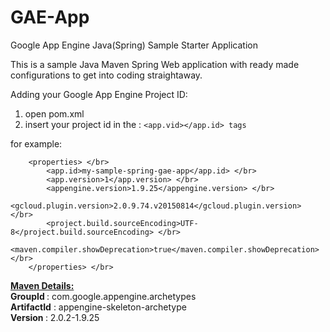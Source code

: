 # GAE-App
Google App Engine Java(Spring) Sample Starter Application

This is a sample Java Maven Spring Web application with ready made configurations to get into coding straightaway.

Adding your Google App Engine Project ID: </br>
1. open pom.xml </br>
2. insert your project id in the : ```<app.vid></app.id> tags``` </br>

for example: </br>

```   
    <properties> </br>
        <app.id>my-sample-spring-gae-app</app.id> </br>
        <app.version>1</app.version> </br>
        <appengine.version>1.9.25</appengine.version> </br>
        <gcloud.plugin.version>2.0.9.74.v20150814</gcloud.plugin.version> </br>
        <project.build.sourceEncoding>UTF-8</project.build.sourceEncoding> </br>
        <maven.compiler.showDeprecation>true</maven.compiler.showDeprecation> </br>
    </properties> </br>
```

<b><u>Maven Details:</u></b></br>
<b>GroupId  </b>   : com.google.appengine.archetypes</br>
<b>ArtifactId</b>  : appengine-skeleton-archetype</br>
<b>Version  </b>   : 2.0.2-1.9.25</br>

